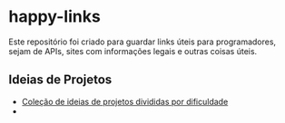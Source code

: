 # happy-links
Este repositório foi criado para guardar links úteis para programadores, sejam de APIs, sites com informações legais e outras coisas úteis.

## Ideias de Projetos
<ul>
  <li><a href="https://github.com/florinpop17/app-ideas" target="_blank">Coleção de ideias de projetos divididas por dificuldade</a></li>
  <li
</ul>
